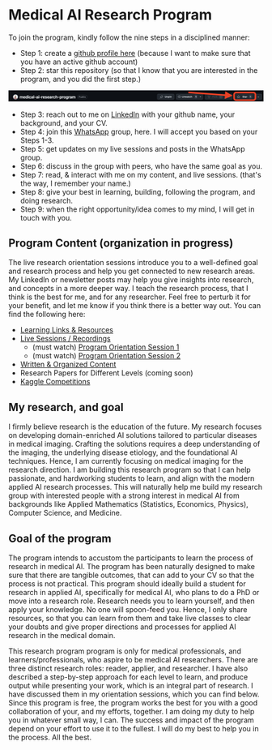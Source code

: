 # Medical AI Research Program

To join the program, kindly follow the nine steps in a disciplined manner:
* Step 1: create a [github profile here](https://github.com/) (because I want to make sure that you have an active github account)
* Step 2: star this repository (so that I know that you are interested in the program, and you did the first step.)

<p align="center">
  <img src="research-program/star_mark.png" alt="Description" width="800">
</p>

* Step 3: reach out to me on [LinkedIn](https://www.linkedin.com/in/srijit-mukherjee/) with your github name, your background, and your CV.
* Step 4: join this [WhatsApp](https://chat.whatsapp.com/B9C74mG0JIgJqFyNWbMOFO) group, here. I will accept you based on your Steps 1-3.
* Step 5: get updates on my live sessions and posts in the WhatsApp group.
* Step 6: discuss in the group with peers, who have the same goal as you.
* Step 7: read, & interact with me on my content, and live sessions. (that's the way, I remember your name.)
* Step 8: give your best in learning, building, following the program, and doing research.
* Step 9: when the right opportunity/idea comes to my mind, I will get in touch with you.

## Program Content (organization in progress)
The live research orientation sessions introduce you to a well-defined goal and research process and help you get connected to new research areas. My LinkedIn or newsletter posts may help you give insights into research, and concepts in a more deeper way. I teach the research process, that I think is the best for me, and for any researcher. Feel free to perturb it for your benefit, and let me know if you think there is a better way out. You can find the following here:

* [Learning Links & Resources](https://github.com/mukherjeesrijit/medical-ai-research-program/blob/main/research-program/links-resources.md)
* [Live Sessions / Recordings](https://youtube.com/playlist?list=PLYXB138yx3ioYaiEBB8vAX3FYc2cNHMBj&si=F3zZE6eu96lgeqz7)
  * (must watch) [Program Orientation Session 1](https://youtu.be/dQNGmBTTAWk?si=N9v9cIGlgDOt9jrs)
  * (must watch) [Program Orientation Session 2](https://youtu.be/aeeBEQlizCs?si=uXBAfhRjCcWBXu-B)
* [Written & Organized Content](https://www.linkedin.com/in/srijit-mukherjee/recent-activity/all/)
* Research Papers for Different Levels (coming soon)
* [Kaggle Competitions](https://www.kaggle.com/competitions)

## My research, and goal
I firmly believe research is the education of the future. My research focuses on developing domain-enriched AI solutions tailored to particular diseases in medical imaging. Crafting the solutions requires a deep understanding of the imaging, the underlying disease etiology, and the foundational AI techniques. Hence, I am currently focusing on medical imaging for the research direction. I am building this research program so that I can help passionate, and hardworking students to learn, and align with the modern applied AI research processes. This will naturally help me build my research group with interested people with a strong interest in medical AI from backgrounds like Applied Mathematics (Statistics, Economics, Physics), Computer Science, and Medicine. 

## Goal of the program
The program intends to accustom the participants to learn the process of research in medical AI. The program has been naturally designed to make sure that there are tangible outcomes, that can add to your CV so that the process is not practical. This program should ideally build a student for research in applied AI, specifically for medical AI, who plans to do a PhD or move into a research role. Research needs you to learn yourself, and then apply your knowledge. No one will spoon-feed you. Hence, I only share resources, so that you can learn from them and take live classes to clear your doubts and give proper directions and processes for applied AI research in the medical domain. 

This research program program is only for medical professionals, and learners/professionals, who aspire to be medical AI researchers. There are three distinct research roles: reader, applier, and researcher. I have also described a step-by-step approach for each level to learn, and produce output while presenting your work, which is an integral part of research. I have discussed them in my orientation sessions, which you can find below. Since this program is free, the program works the best for you with a good collaboration of your, and my efforts, together. I am doing my duty to help you in whatever small way, I can. The success and impact of the program depend on your effort to use it to the fullest. I will do my best to help you in the process. All the best.
